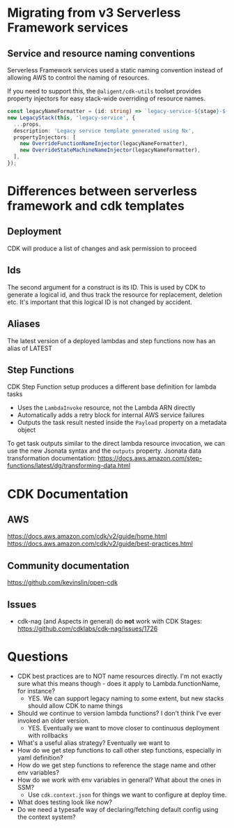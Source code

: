 # Migrating from v3 Serverless Framework services

## Service and resource naming conventions

Serverless Framework services used a static naming convention instead of allowing AWS to control the naming of resources.

If you need to support this, the `@aligent/cdk-utils` toolset provides property injectors for easy stack-wide overriding of resource names.

```typescript
const legacyNameFormatter = (id: string) => `legacy-service-${stage}-${id}`;
new LegacyStack(this, 'legacy-service', {
  ...props,
  description: 'Legacy service template generated using Nx',
  propertyInjectors: [
    new OverrideFunctionNameInjector(legacyNameFormatter),
    new OverrideStateMachineNameInjector(legacyNameFormatter),
  ],
});
```

# Differences between serverless framework and cdk templates

## Deployment

CDK will produce a list of changes and ask permission to proceed

## Ids

The second argument for a construct is its ID. This is used by CDK to generate a logical id, and thus track the resource for replacement, deletion etc. It's important that this logical ID is not changed by accident.

## Aliases

The latest version of a deployed lambdas and step functions now has an alias of LATEST

## Step Functions

CDK Step Function setup produces a different base definition for lambda tasks

- Uses the `LambdaInvoke` resource, not the Lambda ARN directly
- Automatically adds a retry block for internal AWS service failures
- Outputs the task result nested inside the `Payload` property on a metadata object

To get task outputs similar to the direct lambda resource invocation, we can use the new Jsonata syntax and the `outputs` property.
Jsonata data transformation documentation: https://docs.aws.amazon.com/step-functions/latest/dg/transforming-data.html

# CDK Documentation

## AWS

https://docs.aws.amazon.com/cdk/v2/guide/home.html
https://docs.aws.amazon.com/cdk/v2/guide/best-practices.html

## Community documentation

https://github.com/kevinslin/open-cdk

## Issues

- cdk-nag (and Aspects in general) do **not** work with CDK Stages: https://github.com/cdklabs/cdk-nag/issues/1726

# Questions

- CDK best practices are to NOT name resources directly. I'm not exactly sure what this means though - does it apply to Lambda.functionName, for instance?
  - YES. We can support legacy naming to some extent, but new stacks should allow CDK to name things
- Should we continue to version lambda functions? I don't think I've ever invoked an older version.
  - YES. Eventually we want to move closer to continuous deployment with rollbacks
- What's a useful alias strategy? Eventually we want to
- How do we get step functions to call other step functions, especially in yaml definition?
- How do we get step functions to reference the stage name and other env variables?
- How do we work with env variables in general? What about the ones in SSM?
  - Use `cdk.context.json` for things we want to configure at deploy time.
- What does testing look like now?
- Do we need a typesafe way of declaring/fetching default config using the context system?
